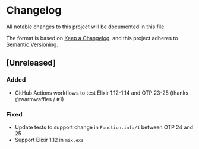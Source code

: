 # Changelog

All notable changes to this project will be documented in this file.

The format is based on [Keep a Changelog](https://keepachangelog.com/en/1.0.0/),
and this project adheres to [Semantic Versioning](https://semver.org/spec/v2.0.0.html).

## [Unreleased]

### Added 

- GitHub Actions workflows to test Elixir 1.12-1.14 and OTP 23-25 (thanks @warmwaffles / #1)

### Fixed

- Update tests to support change in `Function.info/1` between OTP 24 and 25
- Support Elixir 1.12 in `mix.exs`


